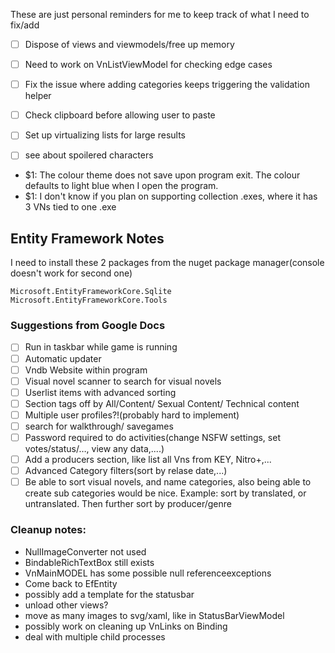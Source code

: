 These are just personal reminders for me to keep track of what I need to fix/add

- [ ] Dispose of views and viewmodels/free up memory
- [ ] Need to work on VnListViewModel for checking edge cases
- [ ] Fix the issue where adding categories keeps triggering the validation helper
- [ ] Check clipboard before allowing user to paste
- [ ] Set up virtualizing lists for large results
- [ ] see about spoilered characters




- $1: The colour theme does not save upon program exit. The colour defaults to light blue when I open the program.
- $1: I don't know if you plan on supporting collection .exes, where it has 3 VNs tied to one .exe





## Entity Framework Notes
I need to install these 2 packages from the nuget package manager(console doesn't work for second one)
```
Microsoft.EntityFrameworkCore.Sqlite
Microsoft.EntityFrameworkCore.Tools
```


### Suggestions from Google Docs
- [ ] Run in taskbar while game is running
- [ ] Automatic updater
- [ ] Vndb Website within program
- [ ] Visual novel scanner to search for visual novels
- [ ] Userlist items with advanced sorting
- [ ] Section tags off by All/Content/ Sexual Content/ Technical content
- [ ] Multiple user profiles?!(probably hard to implement)
- [ ] search for walkthrough/ savegames
- [ ] Password required to do activities(change NSFW settings, set votes/status/…, view any data,....)
- [ ] Add a producers section, like list all Vns from KEY, Nitro+,...
- [ ] Advanced Category filters(sort by relase date,...)
- [ ] Be able to sort visual novels, and name categories, also being able to create sub categories would be nice. Example: sort by translated, or untranslated. Then further sort by producer/genre

### Cleanup notes:
- NullImageConverter not used
- BindableRichTextBox still exists
- VnMainMODEL has some possible null referenceexceptions
- Come back to EfEntity
- possibly add a template for the statusbar
- unload other views?
- move as many images to svg/xaml, like in StatusBarViewModel
- possibly work on cleaning up VnLinks on Binding
- deal with multiple child processes